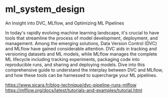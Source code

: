 # ml_system_design

An Insight into DVC, MLflow, and Optimizing ML Pipelines

In today's rapidly evolving machine learning landscape, it's crucial to have tools that streamline the process of model development, deployment, and management. Among the emerging solutions, Data Version Control (DVC) and MLflow have gained considerable attention. DVC aids in tracking and versioning datasets and ML models, while MLflow manages the complete ML lifecycle including tracking experiments, packaging code into reproducible runs, and sharing and deploying models. Dive into this comprehensive guide to understand the interplay between DVC and MLflow, and how these tools can be harnessed to supercharge your ML pipelines.

https://www.sicara.fr/blog-technique/dvc-pipeline-runs-mlflow
https://mlflow.org/docs/latest/tutorials-and-examples/tutorial.html
